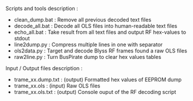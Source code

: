 Scripts and tools description : 
- clean_dump.bat : Remove all previous decoded text files
- decode_all.bat : Decode all OLS files into human-readable text files
- echo_all.bat : Take result from all text files and output RF hex-values to stdout
- line2dump.py : Compress multiple lines in one with separator
- ols2data.py : Target and decode Blyss RF frames found a raw OLS files 
- raw2line.py : Turn BusPirate dump to clear hex values tables

Input / Output files description :
- trame_xx.dump.txt : (output) Formatted hex values of EEPROM dump
- trame_xx.ols : (input) Raw OLS files
- trame_xx.ols.txt : (output) Console ouput of the RF decoding script